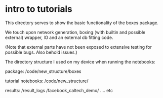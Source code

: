 # intro to tutorials

This directory serves to show the basic functionality of the boxes package.

We touch upon network generation, boxing (with builtin and possible external) wrapper, IO and an external db fitting code.

(Note that external parts have not been exposed to extensive testing for possible bugs. Also behold issues.)

The directory structure I used on my device when running the notebooks:

package:  /code/new_structure/boxes

tutorial notebooks:  /code/new_structure/
                        
 results:  /result_logs   /facebook_caltech_demo/ .... etc


